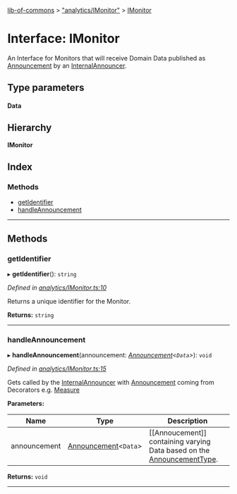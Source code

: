 [lib-of-commons](../README.md) > ["analytics/IMonitor"](../modules/_analytics_imonitor_.md) > [IMonitor](../interfaces/_analytics_imonitor_.imonitor.md)

# Interface: IMonitor

An Interface for Monitors that will receive Domain Data published as [Announcement](_analytics_announcer_announcement_.announcement.md) by an [InternalAnnouncer](_analytics_announcer_iannouncer_.internalannouncer.md).

## Type parameters
#### Data 
## Hierarchy

**IMonitor**

## Index

### Methods

* [getIdentifier](_analytics_imonitor_.imonitor.md#getidentifier)
* [handleAnnouncement](_analytics_imonitor_.imonitor.md#handleannouncement)

---

## Methods

<a id="getidentifier"></a>

###  getIdentifier

▸ **getIdentifier**(): `string`

*Defined in [analytics/IMonitor.ts:10](https://github.com/Templum/Project-Toolbox/blob/0839fcc/lib/analytics/IMonitor.ts#L10)*

Returns a unique identifier for the Monitor.

**Returns:** `string`

___
<a id="handleannouncement"></a>

###  handleAnnouncement

▸ **handleAnnouncement**(announcement: *[Announcement](_analytics_announcer_announcement_.announcement.md)<`Data`>*): `void`

*Defined in [analytics/IMonitor.ts:15](https://github.com/Templum/Project-Toolbox/blob/0839fcc/lib/analytics/IMonitor.ts#L15)*

Gets called by the [InternalAnnouncer](_analytics_announcer_iannouncer_.internalannouncer.md) with [Announcement](_analytics_announcer_announcement_.announcement.md) coming from Decorators e.g. [Measure](../modules/_analytics_measure_.md#measure)

**Parameters:**

| Name | Type | Description |
| ------ | ------ | ------ |
| announcement | [Announcement](_analytics_announcer_announcement_.announcement.md)<`Data`> |  \[\[Annoucement\]\] containing varying Data based on the [AnnouncementType](../enums/_analytics_announcer_announcement_.announcementtype.md). |

**Returns:** `void`

___

